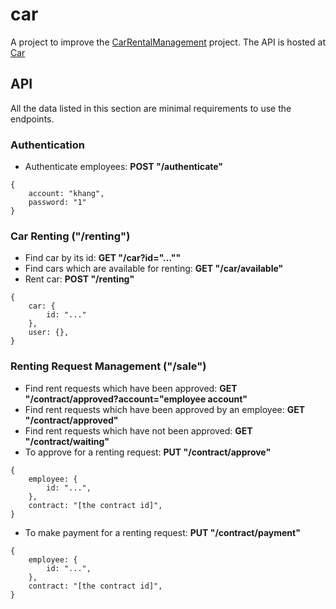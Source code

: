 # car
A project to improve the [CarRentalManagement](https://github.com/khang00/CarRentalManagement) project.
The API is hosted at [Car](https://carredo.herokuapp.com/)

## API
All the data listed in this section are minimal requirements to use the endpoints.
### Authentication
* Authenticate employees: **POST "/authenticate"**
```
{
    account: "khang",
    password: "1"
}
```
### Car Renting ("/renting")
* Find car by its id: **GET "/car?id="...""**
* Find cars which are available for renting: **GET "/car/available"**
* Rent car: **POST "/renting"**
```
{
    car: {
        id: "..."
    },
    user: {},
}
```
### Renting Request Management ("/sale")
* Find rent requests which have been approved: **GET "/contract/approved?account="employee account"**
* Find rent requests which have been approved by an employee: **GET "/contract/approved"**
* Find rent requests which have not been approved: **GET "/contract/waiting"**
* To approve for a renting request: **PUT "/contract/approve"**
```
{
    employee: {
        id: "...",
    },
    contract: "[the contract id]",
}
```
* To make payment for a renting request: **PUT "/contract/payment"**
```
{
    employee: {
        id: "...",
    },
    contract: "[the contract id]",
}
```
